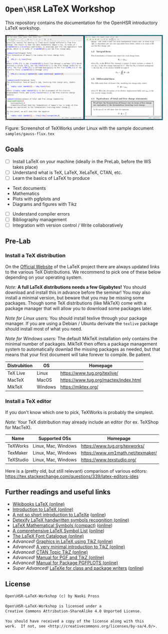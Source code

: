 # `Open\HSR` LaTeX Workshop
This repository contains the documentation for the OpenHSR introductory LaTeX workshop.

![TeXWorks Editor](pics/texworks.png)

Figure: Screenshot of TeXWorks under Linux with the sample document `samples/gauss-flux.tex`

## Goals
  - [ ] Install LaTeX on your machine (ideally in the PreLab, before the WS takes place)
  - [ ] Understand what is TeX, LaTeX, XeLaTeX, CTAN, etc.
  - [ ] Learn the basics of LaTeX to produce
   - Text documents
   - Mathematics
   - Plots with pgfplots and
   - Diagrams and figures with Tikz
  - [ ] Understand compiler errors
  - [ ] Bibliography management
  - [ ] Integration with version control / Write collaboratively
    
## Pre-Lab
### Install a TeX distribution

On the [Official Website](https://www.latex-project.org/get/#tex-distributions) of the LaTeX project there are always updated links to the various TeX Distributions. We recommend to pick one of these below depending on your operating system.

*Note:* **A full LaTeX distributions needs a few Gigabytes!** You should download and install this in advance before the seminar!
You *may* also install a minimal version, but beware that you may be missing some packages. Though some TeX distributions (like MikTeX) come with a package manager that will allow you to download some packages later.

*Note for Linux users:* You should install texlive through your package manager.
If you are using a Debian / Ubuntu derivate the `texlive` package should install most of what you need.

*Note for Windows users:* The default MikTeX installation only contains the minimal number of packages. MikTeX then offers a package management system to automatically downlad the missing packages as needed, but that means that your first document will take forever to compile. Be patient.

| Distrubition | OS      | Homepage                              |
|--------------|---------|---------------------------------------|
| TeX Live     | Linux   | https://www.tug.org/texlive/          |
| MacTeX       | MacOS   | https://www.tug.org/mactex/index.html |
| MikTeX       | Windows | https://miktex.org/                   |

### Install a TeX editor

If you don't know which one to pick, TeXWorks is probably the simplest.

*Note:* Your TeX distribution may already include an editor (for ex. TeXShop for MacTeX).

| Name      | Supported OSs       | Homepage                          |
|-----------|---------------------|-----------------------------------|
| TeXWorks  | Linux, Mac, Windows | https://www.tug.org/texworks/     |
| TexMaker  | Linux, Mac, Windows | https://www.xm1math.net/texmaker/ |
| TeXStudio | Linux, Mac, Windows | https://www.texstudio.org/        |

Here is a (pretty old, but still relevant) comparison of various editors:
https://tex.stackexchange.com/questions/339/latex-editors-ides

## Further readings and useful links
- [Wikibooks LaTeX (online)](https://en.wikibooks.org/wiki/LaTeX#Contents)
- [Introduction to LaTeX (online)](https://web.mit.edu/rsi/www/pdfs/new-latex.pdf)
- [A not so short introduction to LaTeXe](references/lshort.pdf) ([online](https://tobi.oetiker.ch/lshort/lshort.pdf))
- [Detexify LaTeX handwritten symbols recognition (online)](http://detexify.kirelabs.org/classify.html)
- [LaTeX Mathematical Symbols (compact)](references/symbols-compact.pdf) ([online](https://www.caam.rice.edu/~heinken/latex/symbols.pdf))
- [A comprehensive LaTeX Symbol List](references/symbols-a4.pdf) ([online](http://tug.ctan.org/info/symbols/comprehensive/symbols-a4.pdf))
- [The LaTeX Font Catalogue (online)](https://www.tug.org/FontCatalogue/)
- *Advanced!* [Graphics in LaTeX using TikZ (online)](https://www.tug.org/TUGboat/tb29-1/tb91walczak.pdf)
- *Advanced!* [A very minimal introduction to TikZ (online)](http://cremeronline.com/LaTeX/minimaltikz.pdf)
- *Advanced!* [CTAN Topic TikZ (online)](https://www.ctan.org/topic/pgf-tikz)
- *Advanced!* [Manual for PGF and TikZ (online)](http://mirror.easyname.at/ctan/graphics/pgf/base/doc/pgfmanual.pdf)
- *Advanced!* [Manual for Package PGFPLOTS (online)](http://mirror.easyname.at/ctan/graphics/pgf/contrib/pgfplots/doc/pgfplots.pdf)
- *Super Advanced!* [LaTeXe for class and package writers](references/clsguide.pdf) ([online](https://www.latex-project.org/help/documentation/clsguide.pdf))

## License
```
Open\HSR-LaTeX-Workshop (c) by Naoki Pross

Open\HSR-LaTeX-Workshop is licensed under a
Creative Commons Attribution-ShareAlike 4.0 Unported License.

You should have received a copy of the license along with this
work.  If not, see <http://creativecommons.org/licenses/by-sa/4.0/>.
```

